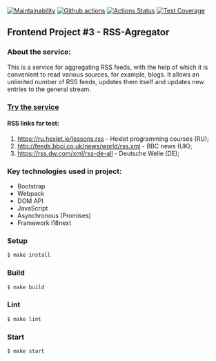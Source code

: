 [![Maintainability](https://api.codeclimate.com/v1/badges/465f1f9e1829cca04728/maintainability)](https://codeclimate.com/github/KatherinaFed/frontend-project-lvl3/maintainability) [![Github actions](https://github.com/KatherinaFed/frontend-project-lvl3/actions/workflows/github-actions.yml/badge.svg)](https://github.com/KatherinaFed/frontend-project-lvl3/actions/workflows/github-actions.yml) [![Actions Status](https://github.com/KatherinaFed/frontend-project-lvl3/workflows/hexlet-check/badge.svg)](https://github.com/KatherinaFed/frontend-project-lvl3/actions) [![Test Coverage](https://api.codeclimate.com/v1/badges/7b0f4a5d3858c6ea7a12/test_coverage)](https://codeclimate.com/github/KatherinaFed/frontend-project-lvl3/test_coverage)

## Frontend Project #3 - RSS-Agregator

### About the service:
This is a service for aggregating RSS feeds, with the help of which it is convenient to read various sources, for example, blogs. It allows an unlimited number of RSS feeds, updates them itself and updates new entries to the general stream.

### [Try the service](https://frontend-project-lvl3-6j76s4lrw-katherinafed.vercel.app)

#### RSS links for test:
1. https://ru.hexlet.io/lessons.rss - Hexlet programming courses (RU);
2. http://feeds.bbci.co.uk/news/world/rss.xml - BBC news (UK);
3. https://rss.dw.com/xml/rss-de-all - Deutsche Welle (DE);

### Key technologies used in project:
- Bootstrap
- Webpack
- DOM API
- JavaScript
- Asynchronous (Promises)
- Framework i18next

### Setup
```sh
$ make install
```

### Build
```sh
$ make build
```

### Lint
```sh
$ make lint
```

### Start
```sh
$ make start
```